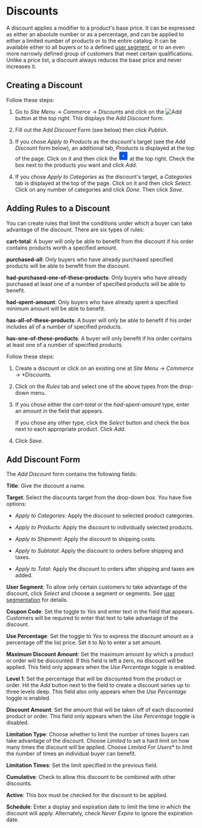 # Discounts

A discount applies a modifier to a product's base price. It can be expressed as
either an absolute number or as a percentage, and can be applied to either
a limited number of products or to the entire catalog. It can be available
either to all buyers or to a defined 
[user segment](web/liferay-emporio/documentation/-/knowledge_base/7-1/user-segmentation),
or to an even more narrowly defined group of customers that meet certain
qualifications. Unlike a price list, a discount always reduces the base price
and never increases it.

## Creating a Discount

Follow these steps:

1.  Go to *Site Menu* &rarr; *Commerce* &rarr; *Discounts* and click on the
    ![Add](../images/icon-add.png) button at the top right. This displays the
    *Add Discount* form.

2.  Fill out the *Add Discount* Form (see below) then click *Publish*.

3.  If you chose *Apply to Products* as the discount's target (see the *Add
    Discount* form below), an additional tab, *Products* is displayed at the top
    of the page. Click on it and then click the ![Add](../../images/icon-add.png)
    at the top right. Check the box next to the products you want and click
    *Add*.

4.  If you chose *Apply to Categories* as the discount's target, a *Categories*
    tab is displayed at the top of the page. Click on it and then click
    *Select*. Click on any number of categories and click *Done*. Then click
    *Save*.

## Adding Rules to a Discount

You can create rules that limit the conditions under which a buyer can take
advantage of the discount. There are six types of rules:

**cart-total**: A buyer will only be able to benefit from the discount if his
order contains products worth a specified amount.

**purchased-all**: Only buyers who have already purchased specified products
will be able to benefit from the discount.

**had-purchased-one-of-these-products**: Only buyers who have already purchased
at least one of a number of specified products will be able to benefit.

**had-spent-amount**: Only buyers who have already spent a specified minimum
amount will be able to benefit.

**has-all-of-these-products**: A buyer will only be able to benefit if his order
includes all of a number of specified products.

**has-one-of-these-products**: A buyer will only benefit if his order contains
at least one of a number of specified products.

Follow these steps:

1.  Create a discount or click on an existing one at *Site Menu* &rarr;
    *Commerce* &rarr; *Discounts.

2.  Click on the *Rules* tab and select one of the above types from the
    drop-down menu.

3.  If you chose either the *cart-total* or the *had-spent-amount* type, enter
    an amount in the field that appears.

    If you chose any other type, click the *Select* button and check the box
    next to each appropriate product. Click *Add*.

5.  Click *Save*.

## Add Discount Form

The *Add Discount* form contains the following fields:

**Title**: Give the discount a name.

**Target**: Select the discounts target from the drop-down box. You have five
options:

- *Apply to Categories*: Apply the discount to selected product categories.

- *Apply to Products*: Apply the discount to individually selected products.

- *Apply to Shipment*: Apply the discount to shipping costs.

- *Apply to Subtotal*: Apply the discount to orders before shipping and taxes.

- *Apply to Total*: Apply the discount to orders after shipping and taxes are
added.

**User Segment**: To allow only certain customers to take advantage of the
discount, click *Select* and choose a segment or segments. See 
[user segmentation](web/liferay-emporio/documentation/-/knowledge_base/7-1/user-segmentation)
for details.

**Coupon Code**: Set the toggle to *Yes* and enter text in the field that
appears. Customers will be required to enter that text to take advantage of the
discount.

**Use Percentage**: Set the toggle to *Yes* to express the discount amount as
a percentage off the list price. Set it to *No* to enter a set amount.

**Maximum Discount Amount**: Set the maximum amount by which a product or order
will be discounted. If this field is left a zero, no discount will be applied.
This field only appears when the *Use Percentage* toggle is enabled.

**Level 1**: Set the percentage that will be discounted from the product or
order. Hit the *Add* button next to the field to create a discount series up to
three levels deep. This field also only appears when the *Use Percentage* toggle
is enabled.

**Discount Amount**: Set the amount that will be taken off of each discounted
product or order. This field only appears when the *Use Percentage* toggle is
disabled.

**Limitation Type**: Choose whether to limit the number of times buyers can take
advantage of the discount. Choose *Limited* to set a hard limit on how many
times the discount will be applied. Choose *Limited For Users** to limit the
number of times an individual buyer can benefit.

**Limitation Times**: Set the limit specified in the previous field.

**Cumulative**: Check to allow this discount to be combined with other
discounts.

**Active**: This box must be checked for the discount to be applied.

**Schedule**: Enter a display and expiration date to limit the time in which the
discount will apply. Alternately, check *Never Expire* to ignore the expiration
date.
